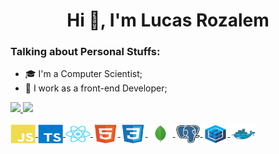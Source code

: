 <h1 align="center">Hi 👋, I'm Lucas Rozalem</h1>

### Talking about Personal Stuffs:

- 🎓 I'm a Computer Scientist;
- 🔭 I work as a front-end Developer;

 <div>
  <a href="https://github.com/lucasrozalem">
  <img height="180em" src="https://github-readme-stats.vercel.app/api?username=lucasrozalem&show_icons=true&count_private=true"/>
  <img height="180em" src="https://github-readme-stats.vercel.app/api/top-langs/?username=lucasrozalem&layout=compact&langs_count=7"/>
</div>
  
  <div style="display: inline_block"><br>
  <img align="center" alt="lucas-js" height="30" width="40" src="https://raw.githubusercontent.com/devicons/devicon/master/icons/javascript/javascript-plain.svg">
  <img align="center" alt="lucas-ts" height="30" width="40" src="https://raw.githubusercontent.com/devicons/devicon/master/icons/typescript/typescript-plain.svg">
  <img align="center" alt="lucas-react" height="30" width="40" src="https://raw.githubusercontent.com/devicons/devicon/master/icons/react/react-original.svg">
  <img align="center" alt="lucas-html" height="30" width="40" src="https://raw.githubusercontent.com/devicons/devicon/master/icons/html5/html5-original.svg">
  <img align="center" alt="lucas-css" height="30" width="40" src="https://raw.githubusercontent.com/devicons/devicon/master/icons/css3/css3-original.svg">
  <img align="center" alt="lucas-mongo" height="30" width="40" src="https://raw.githubusercontent.com/devicons/devicon/master/icons/mongodb/mongodb-original.svg">
  <img align="center" alt="lucas-postgres" height="30" width="40" src="https://raw.githubusercontent.com/devicons/devicon/master/icons/postgresql/postgresql-original.svg">
  <img align="center" alt="lucas-sequelize" height="30" width="40" src="https://raw.githubusercontent.com/devicons/devicon/master/icons/sequelize/sequelize-original.svg">
   <img align="center" alt="lucas-sequelize" height="30" width="40" src="https://raw.githubusercontent.com/devicons/devicon/master/icons/docker/docker-original.svg">
</div>
